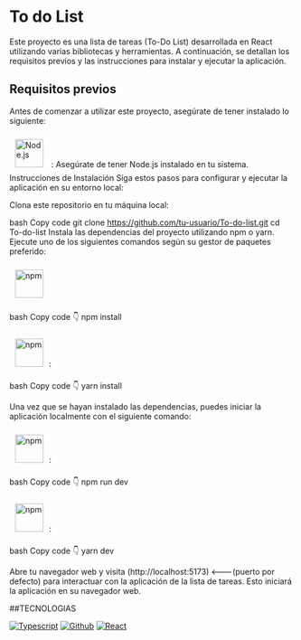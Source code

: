 <h1>To do List </h1>
Este proyecto es una lista de tareas (To-Do List) desarrollada en React utilizando varias bibliotecas y herramientas. A continuación, se detallan los requisitos previos y las instrucciones para instalar y ejecutar la aplicación.


<h2>Requisitos previos </h2>

Antes de comenzar a utilizar este proyecto, asegúrate de tener instalado lo siguiente:

<a href="https://nodejs.org/" target="_blank"><img style="margin: 10px" src="https://profilinator.rishav.dev/skills-assets/nodejs-original-wordmark.svg" alt="Node.js" height="50" /></a> : Asegúrate de tener Node.js instalado en tu sistema.
Instrucciones de Instalación
Siga estos pasos para configurar y ejecutar la aplicación en su entorno local:

Clona este repositorio en tu máquina local:

bash
Copy code
git clone https://github.com/tu-usuario/To-do-list.git
cd To-do-list
Instala las dependencias del proyecto utilizando npm o yarn. Ejecute uno de los siguientes comandos según su gestor de paquetes preferido:

<a href="(https://www.npmjs.com/" target="_blank"><img style="margin: 10px" src="https://www.svgrepo.com/show/452077/npm.svg" alt="npm" height="50" /></a>

bash
Copy code 👇
npm install

<a href="https://yarnpkg.com" target="_blank"><img style="margin: 10px" src="https://www.svgrepo.com/show/374205/yarn.svg" alt="npm" height="50" /></a>:

bash
Copy code 👇
yarn install


Una vez que se hayan instalado las dependencias, puedes iniciar la aplicación localmente con el siguiente comando:

<a href="(https://www.npmjs.com/" target="_blank"><img style="margin: 10px" src="https://www.svgrepo.com/show/452077/npm.svg" alt="npm" height="50" /></a>:


bash
Copy code 👇
npm run dev

<a href="https://yarnpkg.com" target="_blank"><img style="margin: 10px" src="https://www.svgrepo.com/show/374205/yarn.svg" alt="npm" height="50" /></a>:

bash
Copy code 👇
yarn dev


Abre tu navegador web y visita (http://localhost:5173) <---(puerto por defecto) para interactuar con la aplicación de la lista de tareas.
Esto iniciará la aplicación en su navegador web.

##TECNOLOGIAS

[![Typescript](https://img.shields.io/badge/TypeScript-007ACC?style=for-the-badge&logo=typescript&logoColor=white)]() [![Github](https://img.shields.io/badge/GitHub-100000?style=for-the-badge&logo=github&logoColor=white)]() [![React](https://custom-icon-badges.demolab.com/badge/-React-218AAB?style=for-the-badge&logo=react&logoColor=white)](https://reactjs.org/) 




